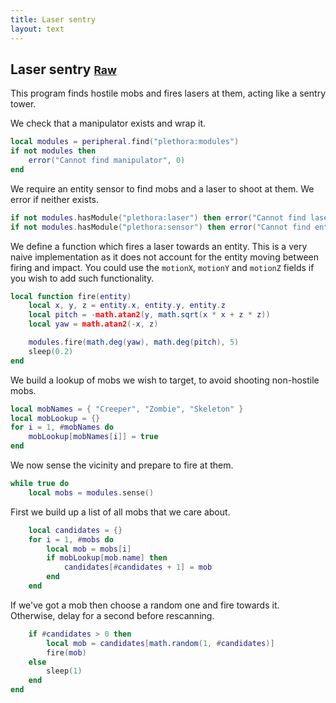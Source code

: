 ```yaml
---
title: Laser sentry
layout: text
---
```


## Laser sentry <small>[Raw](laser-sentry.lua)</small>
This program finds hostile mobs and fires lasers at them, acting like a sentry tower.

We check that a manipulator exists and wrap it.

```lua
local modules = peripheral.find("plethora:modules")
if not modules then
	error("Cannot find manipulator", 0)
end
```

We require an entity sensor to find mobs and a laser to shoot at them. We error if neither exists.

```lua
if not modules.hasModule("plethora:laser") then error("Cannot find laser", 0) end
if not modules.hasModule("plethora:sensor") then error("Cannot find entity", 0) end
```

We define a function which fires a laser towards an entity. This is a very naive implementation as it does not
account for the entity moving between firing and impact. You could use the `motionX`, `motionY` and `motionZ` fields
if you wish to add such functionality.

```lua
local function fire(entity)
	local x, y, z = entity.x, entity.y, entity.z
	local pitch = -math.atan2(y, math.sqrt(x * x + z * z))
	local yaw = math.atan2(-x, z)

	modules.fire(math.deg(yaw), math.deg(pitch), 5)
	sleep(0.2)
end
```

We build a lookup of mobs we wish to target, to avoid shooting non-hostile mobs.

```lua
local mobNames = { "Creeper", "Zombie", "Skeleton" }
local mobLookup = {}
for i = 1, #mobNames do
	mobLookup[mobNames[i]] = true
end
```

We now sense the vicinity and prepare to fire at them.

```lua
while true do
	local mobs = modules.sense()
```

First we build up a list of all mobs that we care about.

```lua
	local candidates = {}
	for i = 1, #mobs do
		local mob = mobs[i]
		if mobLookup[mob.name] then
			candidates[#candidates + 1] = mob
		end
	end
```

If we've got a mob then choose a random one and fire towards it. Otherwise, delay for a second before
rescanning.

```lua
	if #candidates > 0 then
		local mob = candidates[math.random(1, #candidates)]
		fire(mob)
	else
		sleep(1)
	end
end
```

